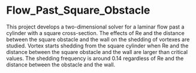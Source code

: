 # Flow_Past_Square_Obstacle

This project develops a two-dimensional solver for a laminar flow past a cylinder with a square cross-section.  The effects of Re and the distance between the square obstacle and the wall on the shedding of vortexes are studied.  Vortex starts shedding from the square cylinder when Re and the distance between the square obstacle and the wall are larger than critical values.  The shedding frequency is around 0.14 regardless of Re and the distance between the obstacle and the wall. 
